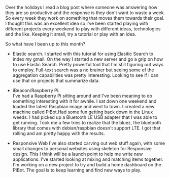 Over the holidays I read a blog post where someone was answering how they are so productive and the response is they don't want to waste a week.  So every week they work on something that moves them towards their goal. I thought this was an excellent idea so I've been started playing with different projects every weekend to play with different ideas, technologies and the like.  Keeping it small, try a tutorial or play with an idea.

So what have I been up to this month?

- Elastic search.  I started with this tutorial <Link> for using Elasitic Search to index my gmail.  On the way I started a new server and go a grip on how to use Elastic Search.  Pretty powerful tool that I'm still figuring out ways to employ.  Full-text search was a no brainer but seeing some of the aggregation capabilities was pretty interesting.  Looking to see if I can use that on projects that summarize data.

- iBeacon/Raspberry Pi.  
I've had a Raspberry Pi sitting around and I've been meaning to do something interesting with it for awhile.  I sat down one weekend and loaded the latest Raspbian image and went to town.  I created a new machine called PiBot.Had some fun getting back down in the Linux weeds.  I had picked up a Bluetooth LE USB adapter that I was able to get running.  Took me a few tries to realize that the bluez, the bluetooth library that comes with debian/raspbian doesn't support LTE.  I got that rolling and am pretty happy with the results.

- Responsive Web
I've also started carving out web stuff again, with some small changes to personal websites using skeleton for Responsive design.  This I think will be a launch point to help me write new applications.  I've started looking at mixing and matching items together.  I'm working on a new project to try and build a home dashboard on the PiBot.  The goal is to keep learning and find new ways to play.


